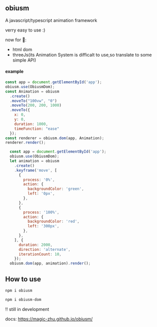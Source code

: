 ## obiusm

A javascript/typescript animation framework

verry easy to use :)

now for 🙂:
  + html dom
  + threeJs(its Animation System is difficalt to use,so translate to some simple API)

#### example
```js
const app = document.getElementById('app');
obiusm.use(ObiusmDom);
const Animation = obiusm
  .create()
  .moveTo("100vw", "0")
  .moveTo(200, 200, 1000)
  .moveTo({ 
    x: 0, 
    y: 0, 
    duration: 1000, 
    timeFunction: "ease"
  });
const renderer = obiusm.dom(app, Animation);
renderer.render();
```
```js
  const app = document.getElementById('app');
  obiusm.use(ObiusmDom);
  let animation = obiusm
    .create()
    .keyframe('move', [
      {
        process: '0%',
        action: {
          backgroundColor: 'green',
          left: '0px',
        },
      },
      {
        process: '100%',
        action: {
          backgroundColor: 'red',
          left: '300px',
        },
      },
    ], {
      duration: 2000,
      direction: 'alternate',
      iterationCount: 10,
    });
  obiusm.dom(app, animation).render();
```
## How to use

```bash
npm i obiusm
```

```bash
npm i obiusm-dom
```

:bangbang: still in development

docs: https://magic-zhu.github.io/obiusm/
